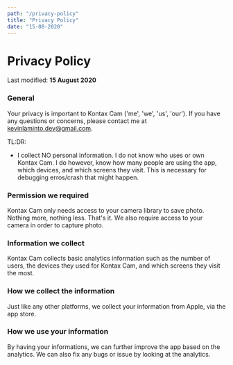```yaml
---
path: "/privacy-policy"
title: "Privacy Policy"
date: "15-08-2020"
---
```


# Privacy Policy
Last modified: **15 August 2020**


### General
Your privacy is important to Kontax Cam ('me', 'we', 'us', 'our'). If you have any questions or concerns, please contact me at [kevinlaminto.dev@gmail.com](mailto:kevinlaminto.dev@gmail.com).

TL:DR:
- I collect NO personal information. I do not know who uses or own Kontax Cam. I do however, know how many people are using the app, which devices, and which screens they visit.
This is necessary for debugging erros/crash that might happen.

### Permission we required
Kontax Cam only needs access to your camera library to save photo. Nothing more, nothing less. That's it. We also require access to your camera in order to capture photo.

### Information we collect
Kontax Cam collects basic analytics information such as the number of users, the devices they used for Kontax Cam, and which screens they visit the most.

### How we collect the information
Just like any other platforms, we collect your information from Apple, via the app store.

### How we use your information
By having your informations, we can further improve the app based on the analytics. We can also fix any bugs or issue by looking at the analytics.